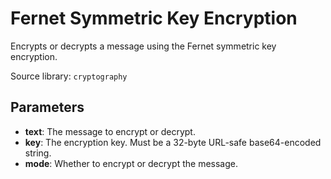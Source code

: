 # Fernet Symmetric Key Encryption

Encrypts or decrypts a message using the Fernet symmetric key encryption.

Source library: `cryptography`

## Parameters

- **text**: The message to encrypt or decrypt.
- **key**: The encryption key. Must be a 32-byte URL-safe base64-encoded string.
- **mode**: Whether to encrypt or decrypt the message.